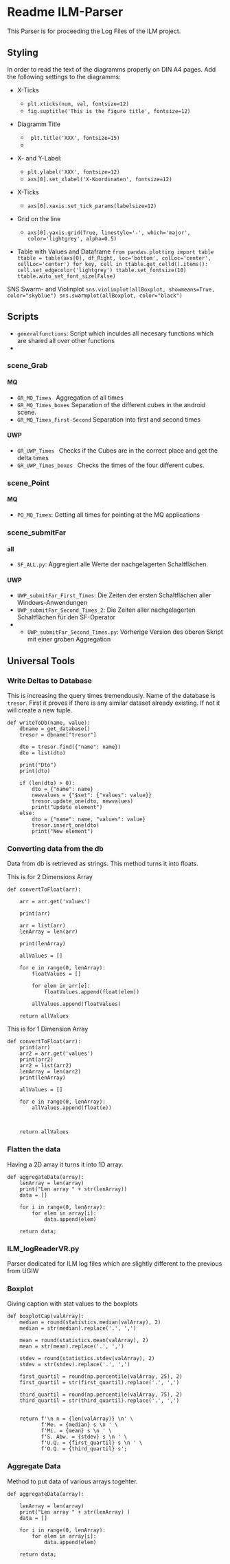 # Readme ILM-Parser

This Parser is for proceeding the Log Files of the ILM project.

## Styling
In order to read the text of the diagramms properly on DIN A4 pages. 
Add the following settings to the diagramms: 
- X-Ticks 
  - ``plt.xticks(num, val, fontsize=12)``
  - ``fig.suptitle('This is the figure title', fontsize=12)``


- Diagramm Title 
  - `` plt.title('XXX', fontsize=15)``
  - 

- X- and Y-Label: 
  - ``plt.ylabel('XXX', fontsize=12)``
  - ``axs[0].set_xlabel('X-Koordinaten', fontsize=12)``

- X-Ticks
  - ``axs[0].xaxis.set_tick_params(labelsize=12)``

- Grid on the line 
  - ``axs[0].yaxis.grid(True, linestyle='-', which='major', color='lightgrey', alpha=0.5)``


- Table with Values and Dataframe
``
from pandas.plotting import table
ttable = table(axs[0], df_Right, loc='bottom', colLoc='center', cellLoc='center')
for key, cell in ttable.get_celld().items():
   cell.set_edgecolor('lightgrey')
ttable.set_fontsize(10)
ttable.auto_set_font_size(False)
``


SNS Swarm- and Violinplot
``
sns.violinplot(allBoxplot, showmeans=True, color="skyblue")
sns.swarmplot(allBoxplot, color="black")
``

## Scripts

- `` generalfunctions ``: Script which inculdes all necesary functions which are shared all over other functions
- 

### scene_Grab

#### MQ
- ``GR_MQ_Times `` Aggregation of all times
- `` GR_MQ_Times_boxes `` Separation of the different cubes in the android scene.
- `` GR_MQ_Times_First-Second `` Separation into first and second times


#### UWP
- ``GR_UWP_Times `` Checks if the Cubes are in the correct place and get the delta times 
- ``GR_UWP_Times_boxes `` Checks the times of the four different cubes.

### scene_Point

#### MQ
- ``PO_MQ_Times``: Getting all times for pointing at the MQ applications

### scene_submitFar


#### all
- ```SF_ALL.py```: Aggregiert alle Werte der nachgelagerten Schaltflächen.

#### UWP

- ``UWP_submitFar_First_Times``: Die Zeiten der ersten Schaltflächen aller Windows-Anwendungen
- ``UWP_submitFar_Second_Times_2``: Die Zeiten aller nachgelagerten Schaltflächen für den SF-Operator
- - ``UWP_submitFar_Second_Times.py``: Vorherige Version des oberen Skript mit einer groben Aggregation



## Universal Tools

### Write Deltas to Database 
This is increasing the query times tremendously.
Name of the database is `tresor`. 
First it proves if there is any similar dataset already existing. If not it will create a new tuple.

```
def writeToDb(name, value):
    dbname = get_database()
    tresor = dbname["tresor"]

    dto = tresor.find({"name": name})
    dto = list(dto)

    print("Dto")
    print(dto)

    if (len(dto) > 0):
        dto = {"name": name}
        newvalues = {"$set": {"values": value}}
        tresor.update_one(dto, newvalues)
        print("Update element")
    else:
        dto = {"name": name, "values": value}
        tresor.insert_one(dto)
        print("New element")

```

### Converting data from the db
Data from db is retrieved as strings. This method turns it into floats.


This is for 2 Dimensions Array
```
def convertToFloat(arr):

    arr = arr.get('values')

    print(arr)

    arr = list(arr)
    lenArray = len(arr)

    print(lenArray)

    allValues = []

    for e in range(0, lenArray):
        floatValues = []

        for elem in arr[e]:
            floatValues.append(float(elem))

        allValues.append(floatValues)

    return allValues
```


This is for 1 Dimension Array
```
def convertToFloat(arr):
    print(arr)
    arr2 = arr.get('values')
    print(arr2)
    arr2 = list(arr2)
    lenArray = len(arr2)
    print(lenArray)

    allValues = []

    for e in range(0, lenArray):
        allValues.append(float(e))



    return allValues
```


### Flatten the data 
Having a 2D array it turns it into 1D array.
```
def aggregateData(array):
    lenArray = len(array)
    print("Len array " + str(lenArray))
    data = []

    for i in range(0, lenArray):
        for elem in array[i]:
            data.append(elem)

    return data;
 ```

### ILM_logReaderVR.py
Parser dedicated for ILM log files which are slightly different to the previous from UGIW



### Boxplot
Giving caption with stat values to the boxplots
```
def boxplotCap(valArray):
    median = round(statistics.median(valArray), 2)
    median = str(median).replace('.', ',')

    mean = round(statistics.mean(valArray), 2)
    mean = str(mean).replace('.', ',')

    stdev = round(statistics.stdev(valArray), 2)
    stdev = str(stdev).replace('.', ',')

    first_quartil = round(np.percentile(valArray, 25), 2)
    first_quartil = str(first_quartil).replace('.', ',')

    third_quartil = round(np.percentile(valArray, 75), 2)
    third_quartil = str(third_quartil).replace('.', ',')


    return f'\n n = {len(valArray)} \n' \
           f'Me. = {median} s \n ' \
           f'Mi. = {mean} s \n ' \
           f'S. Abw. = {stdev} s \n ' \
           f'U.Q. = {first_quartil} s \n ' \
           f'O.Q. = {third_quartil} s';
```

### Aggregate Data
Method to put data of various arrays togehter.
```
def aggregateData(array):

    lenArray = len(array)
    print("Len array " + str(lenArray) )
    data = []

    for i in range(0, lenArray):
        for elem in array[i]:
            data.append(elem)

    return data;
```